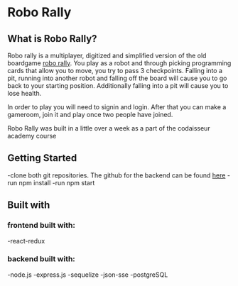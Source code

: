 # Robo Rally
## What is Robo Rally?
Robo rally is a multiplayer, digitized and simplified version of the old boardgame [robo rally](https://en.wikipedia.org/wiki/RoboRally). You play as a robot and through picking programming cards that allow you to move, you try to pass 3 checkpoints. Falling into a pit, running into another robot and falling off the board will cause you to go back to your starting position. Additionally falling into a pit will cause you to lose health. 

In order to play you will need to signin and login. After that you can make a gameroom, join it and play once two people have joined. 

Robo Rally was built in a little over a week as a part of the codaisseur academy course 

## Getting Started
-clone both git repositories. The github for the backend can be found [here](https://github.com/lottenoorlander/game-server)
-run npm install
-run npm start

## Built with
### frontend built with:
-react-redux

### backend built with:
-node.js 
-express.js 
-sequelize
-json-sse
-postgreSQL

